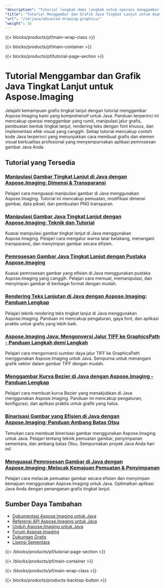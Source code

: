 ```yaml
---
"description": "Tutorial langkah demi langkah untuk operasi menggambar tingkat lanjut, jalur grafik, dan efek visual kompleks menggunakan Aspose.Imaging untuk Java."
"title": "Tutorial Menggambar dan Grafik Java Tingkat Lanjut untuk Aspose.Imaging"
"url": "/id/java/advanced-drawing-graphics/"
"weight": 16
---
```


{{< blocks/products/pf/main-wrap-class >}}

{{< blocks/products/pf/main-container >}}

{{< blocks/products/pf/tutorial-page-section >}}
# Tutorial Menggambar dan Grafik Java Tingkat Lanjut untuk Aspose.Imaging

Jelajahi kemampuan grafis tingkat lanjut dengan tutorial menggambar Aspose.Imaging kami yang komprehensif untuk Java. Panduan terperinci ini mencakup operasi menggambar yang rumit, manipulasi jalur grafis, pembuatan bentuk tingkat lanjut, rendering teks dengan font khusus, dan implementasi efek visual yang canggih. Setiap tutorial mencakup contoh kode Java terperinci yang menunjukkan cara membuat grafis dan elemen visual berkualitas profesional yang menyempurnakan aplikasi pemrosesan gambar Java Anda.

## Tutorial yang Tersedia

### [Manipulasi Gambar Tingkat Lanjut di Java dengan Aspose.Imaging: Dimensi & Transparansi](./master-image-manipulation-aspose-imaging-java/)
Pelajari cara menguasai manipulasi gambar di Java menggunakan Aspose.Imaging. Tutorial ini mencakup pemuatan, modifikasi dimensi gambar, data piksel, dan pembuatan PNG transparan.

### [Manipulasi Gambar Java Tingkat Lanjut dengan Aspose.Imaging: Teknik dan Tutorial](./advanced-image-manipulation-aspose-imaging-java/)
Kuasai manipulasi gambar tingkat lanjut di Java menggunakan Aspose.Imaging. Pelajari cara mengatur warna latar belakang, menangani transparansi, dan menyimpan gambar secara efisien.

### [Pemrosesan Gambar Java Tingkat Lanjut dengan Pustaka Aspose.Imaging](./mastering-image-processing-java-aspose-imaging/)
Kuasai pemrosesan gambar yang efisien di Java menggunakan pustaka Aspose.Imaging yang canggih. Pelajari cara memuat, memanipulasi, dan menyimpan gambar di berbagai format dengan mudah.

### [Rendering Teks Lanjutan di Java dengan Aspose.Imaging: Panduan Lengkap](./mastering-text-rendering-aspose-imaging-java/)
Pelajari teknik rendering teks tingkat lanjut di Java menggunakan Aspose.Imaging. Panduan ini mencakup pengaturan, gaya font, dan aplikasi praktis untuk grafis yang lebih baik.

### [Aspose.Imaging Java: Mengonversi Jalur TIFF ke GraphicsPath - Panduan Langkah demi Langkah](./aspose-imaging-java-tiff-graphicspath-conversion/)
Pelajari cara mengonversi sumber daya jalur TIFF ke GraphicsPath menggunakan Aspose.Imaging untuk Java. Sempurna untuk menangani grafik vektor dalam gambar TIFF dengan mudah.

### [Menggambar Kurva Bezier di Java dengan Aspose.Imaging - Panduan Lengkap](./master-bezier-curves-java-aspose-imaging/)
Pelajari cara membuat kurva Bezier yang menakjubkan di Java menggunakan Aspose.Imaging. Panduan ini mencakup pengaturan, konfigurasi, dan aplikasi praktis untuk grafik yang halus.

### [Binarisasi Gambar yang Efisien di Java dengan Aspose.Imaging: Panduan Ambang Batas Otsu](./aspose-imaging-java-otsu-thresholding-guide/)
Temukan cara membuat binerisasi gambar menggunakan Aspose.Imaging untuk Java. Pelajari tentang teknik pemuatan gambar, penyimpanan sementara, dan ambang batas Otsu. Sempurnakan proyek Java Anda hari ini!

### [Menguasai Pemrosesan Gambar di Java dengan Aspose.Imaging: Melacak Kemajuan Pemuatan & Penyimpanan](./master-image-processing-aspose-imaging-java/)
Pelajari cara melacak pemuatan gambar secara efisien dan menyimpan kemajuan menggunakan Aspose.Imaging untuk Java. Optimalkan aplikasi Java Anda dengan penanganan grafis tingkat lanjut.

## Sumber Daya Tambahan

- [Dokumentasi Aspose.Imaging untuk Java](https://docs.aspose.com/imaging/java/)
- [Referensi API Aspose.Imaging untuk Java](https://reference.aspose.com/imaging/java/)
- [Unduh Aspose.Imaging untuk Java](https://releases.aspose.com/imaging/java/)
- [Forum Aspose.Imaging](https://forum.aspose.com/c/imaging)
- [Dukungan Gratis](https://forum.aspose.com/)
- [Lisensi Sementara](https://purchase.aspose.com/temporary-license/)

{{< /blocks/products/pf/tutorial-page-section >}}

{{< /blocks/products/pf/main-container >}}

{{< /blocks/products/pf/main-wrap-class >}}

{{< blocks/products/products-backtop-button >}}